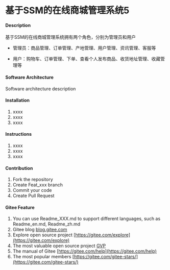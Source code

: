 # 基于SSM的在线商城管理系统5

#### Description
基于SSM的在线商城管理系统拥有两个角色，分别为管理员和用户

- 管理员：商品管理、订单管理、产地管理、用户管理、资讯管理、客服等

- 用户：购物车、订单管理、下单、查看个人发布商品、收货地址管理、收藏管理等

#### Software Architecture
Software architecture description

#### Installation

1.  xxxx
2.  xxxx
3.  xxxx

#### Instructions

1.  xxxx
2.  xxxx
3.  xxxx

#### Contribution

1.  Fork the repository
2.  Create Feat_xxx branch
3.  Commit your code
4.  Create Pull Request


#### Gitee Feature

1.  You can use Readme\_XXX.md to support different languages, such as Readme\_en.md, Readme\_zh.md
2.  Gitee blog [blog.gitee.com](https://blog.gitee.com)
3.  Explore open source project [https://gitee.com/explore](https://gitee.com/explore)
4.  The most valuable open source project [GVP](https://gitee.com/gvp)
5.  The manual of Gitee [https://gitee.com/help](https://gitee.com/help)
6.  The most popular members  [https://gitee.com/gitee-stars/](https://gitee.com/gitee-stars/)
